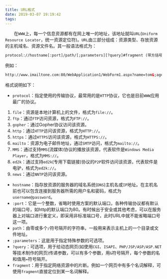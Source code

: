 ```yaml
---
title: URL格式
date: 2019-03-07 19:19:42
tags:
---
```

&emsp;&emsp;在`WWW`上，每一个信息资源都有在网上唯一的地址，该地址就叫`URL`(`Uniform Resource Locator`，统一资源定位符)。`URL`由三部分组成：资源类型、存放资源的主机域名、资源文件名。其一般语法格式为：

``` html
protocol://hostname[:port]/path/[;parameters][?query]#fragment (带方括号的为可选项)
```

例如：

``` html
http://www.imailtone.com:80/WebApplication1/WebForm1.aspx?name=tom&;age=20#resume
```

格式说明如下：

- `protocol`：指定使用的传输协议，最常用的是`HTTP`协议，它也是目前`WWW`应用最广的协议。

1. `file`：资源是本地计算机上的文件，格式为`file://`。
2. `ftp`：通过`FTP`访问资源，格式为`FTP://`。
3. `gopher`：通过Gopher协议访问该资源。
4. `http`：通过`HTTP`访问该资源，格式为`HTTP://`。
5. `https`：通过`HTTPS`访问该资源，格式为`HTTPS://`。
6. `mailto`：资源为电子邮件地址，通过`SMTP`访问，格式为`mailto://`。
7. `MMS`：通过支持`MMS`(流媒体)协议的播放该资源，代表软件是`Windows Media Player`，格式为`MMS://`。
8. `ed2k`：通过支持`ed2k`(专用下载链接)协议的`P2P`软件访问该资源，代表软件是电驴，格式为`ed2k://`。
9. `news`：通过`NNTP`访问该资源。

- `hostname`：指存放资源的服务器的域名系统(`DNS`)主机名或`IP`地址。在主机名前也可以包含连接到服务器所需的用户名和密码，格式为`username@password`。
- `:port`：它是一个整数，省略时使用方案的默认端口，各种传输协议都有默认的端口号，如http的默认端口为80。有时候出于安全或其他考虑，可以在服务器上对端口进行重定义，即采用非标准端口号，此时URL中就不能省略端口号这一项。
- `path`：由零或多个`/`符号隔开的字符串，一般用来表示主机上的一个目录或文件地址。
- `;parameters`：这是用于指定特殊参数的可选项。
- `?query`：可选项，用于给动态网页(如使用`CGI`、`ISAPI`、`PHP/JSP/ASP/ASP.NET`等技术制作的网页)传递参数，可以有多个参数，用`&`符号隔开，每个参数的名和值用`=`符号隔开。
- `fragment`：用于指定网络资源中的片断。例如一个网页中有多个名词解释，可使用`fragment`直接定位到某一名词解释。